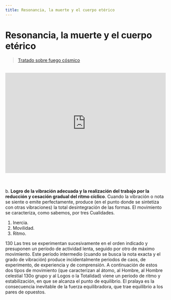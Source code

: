 ```yaml
---
title: Resonancia, la muerte y el cuerpo etérico
---
```


# Resonancia, la muerte y el cuerpo etérico

> [Tratado sobre fuego cósmico](/tratado-sobre-fuego-cosmico/el-cuerpo-eterico-el-prana#es130)

<br/>
<center>
<iframe width="100%" height="315" src="https://www.youtube.com/embed/BH85KeKpNQQ" title="YouTube video player" frameborder="0" allow="accelerometer; autoplay; clipboard-write; encrypted-media; gyroscope; picture-in-picture; web-share" allowfullscreen></iframe>
</center>
<br/>
<br/>

b. **Logro de la vibración adecuada y la realización del trabajo por la reducción y cesación gradual del ritmo cíclico**. Cuando la vibración o nota se siente o emite perfectamente, produce (en el punto donde se sintetiza con otras vibraciones) la total desintegración de las formas. El movimiento se caracteriza, como sabemos, por tres Cualidades.

1. Inercia.
2. Movilidad. 
3. Ritmo.

<p>
<pin lang="es">130</pin> Las tres se experimentan sucesivamente en el orden indicado y presuponen un período de actividad lenta, seguido por otro de máximo movimiento. Este período intermedio (cuando se busca la nota exacta y el grado de vibración) produce incidentalmente periodos de caos, de experimento, de experiencia y de comprensión. A continuación de estos dos tipos de movimiento (que caracterizan al átomo, al Hombre, al Hombre celestial <pin lang="en">130</pin>o grupo y al Logos o la Totalidad) viene un período de ritmo y estabilización, en que se alcanza el punto de equilibrio. El pralaya es la consecuencia inevitable de la fuerza equilibradora, que trae equilibrio a los pares de opuestos.
</p>
